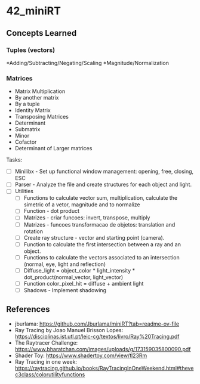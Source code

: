 # 42_miniRT
## Concepts Learned
### Tuples (vectors)
*Adding/Subtracting/Negating/Scaling
*Magnitude/Normalization
### Matrices
* Matrix Multiplication
*   By another matrix
*   By a tuple
* Identity Matrix
* Transposing Matrices
* Determinant
*   Submatrix
*   Minor
*   Cofactor
*   Determinant of Larger matrices

Tasks:
- [ ] Minilibx - Set up functional window management: opening, free, closing, ESC
- [ ] Parser - Analyze the file and create structures for each object and light.  
- [ ] Utilities  
  - [ ] Functions to calculate vector sum, multiplication, calculate the simetric of a vetor, magnitude and to normalize  
  - [ ] Function - dot product  
  - [ ] Matrizes - criar funcoes: invert, transpose, multiply  
  - [ ] Matrizes - funcoes transformacao de objetos: translation and rotation  
  - [ ] Create ray structure - vector and starting point (camera).  
  - [ ] Function to calculate the first intersection between a ray and an object.  
  - [ ] Functions to calculate the vectors associated to an intersection (normal, eye, light and reflection)  
  - [ ] Diffuse_light = object_color * light_intensity * dot_product(normal_vector, light_vector)  
  - [ ] Function color_pixel_hit = diffuse + ambient light
  - [ ] Shadows - Implement shadowing

## References
* jburlama: https://github.com/Jburlama/miniRT?tab=readme-ov-file
* Ray Tracing by Joao Manuel Brisson Lopes: https://disciplinas.ist.utl.pt/leic-cg/textos/livro/Ray%20Tracing.pdf
* The Raytracer Challenge: https://www.bharatchan.com/images/uploads/g/173159035800090.pdf
* Shader Toy: https://www.shadertoy.com/view/tl23Rm
* Ray Tracing in one week: https://raytracing.github.io/books/RayTracingInOneWeekend.html#thevec3class/colorutilityfunctions
